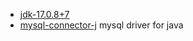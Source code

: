 - [jdk-17.0.8+7](https://github.com/adoptium/temurin17-binaries/releases/)
- [mysql-connector-j](https://repo1.maven.org/maven2/com/mysql/mysql-connector-j/8.0.33/)
  mysql driver for java